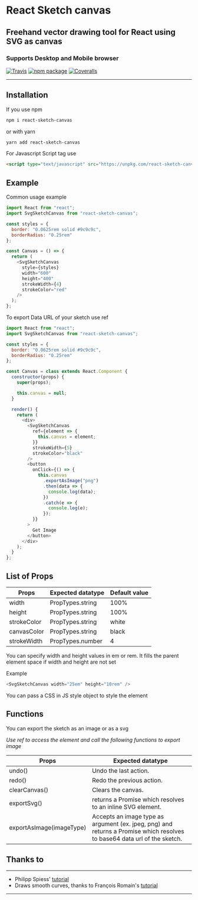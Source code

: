 # React Sketch canvas

## Freehand vector drawing tool for React using SVG as canvas

### Supports Desktop and Mobile browser

[![Travis][build-badge]][build]
[![npm package][npm-badge]][npm]
[![Coveralls][coveralls-badge]][coveralls]

---

## Installation

If you use npm

```sh
npm i react-sketch-canvas
```

or with yarn

```sh
yarn add react-sketch-canvas
```

For Javascript Script tag use

```html
<script type="text/javascript" src="https://unpkg.com/react-sketch-canvas@1.0.0/umd/react-sketch-canvas.min.js"></script>
```

## Example

Common usage example

```javascript
import React from "react";
import SvgSketchCanvas from "react-sketch-canvas";

const styles = {
  border: "0.0625rem solid #9c9c9c",
  borderRadius: "0.25rem"
};

const Canvas = () => {
  return (
    <SvgSketchCanvas
      style={styles}
      width="600"
      height="400"
      strokeWidth={4}
      strokeColor="red"
    />
  );
};
```

To export Data URL of your sketch use ref

```javascript
import React from "react";
import SvgSketchCanvas from "react-sketch-canvas";

const styles = {
  border: "0.0625rem solid #9c9c9c",
  borderRadius: "0.25rem"
};

const Canvas = class extends React.Component {
  constructor(props) {
    super(props);

    this.canvas = null;
  }

  render() {
    return (
      <div>
        <SvgSketchCanvas
          ref={element => {
            this.canvas = element;
          }}
          strokeWidth={5}
          strokeColor="black"
        />
        <button
          onClick={() => {
            this.canvas
              .exportAsImage("png")
              .then(data => {
                console.log(data);
              })
              .catch(e => {
                console.log(e);
              });
          }}
        >
          Get Image
        </button>
      </div>
    );
  }
};
```

## List of Props

| Props       | Expected datatype | Default value |
| ----------- | ----------------- | ------------- |
| width       | PropTypes.string  | 100%          |
| height      | PropTypes.string  | 100%          |
| strokeColor | PropTypes.string  | white         |
| canvasColor | PropTypes.string  | black         |
| strokeWidth | PropTypes.number  | 4             |

You can specify width and height values in em or rem. It fills the parent element space if width and height are not set

Example

```javascript
<SvgSketchCanvas width="25em" height="10rem" />
```

You can pass a CSS in JS style object to style the element

## Functions

You can export the sketch as an image or as a svg

_Use ref to access the element and call the following functions to export image_

| Props                    | Expected datatype                                                                                                        |
| ------------------------ | ------------------------------------------------------------------------------------------------------------------------ |
| undo()                   | Undo the last action.                                                                                                    |
| redo()                   | Redo the previous action.                                                                                                |
| clearCanvas()            | Clears the canvas.                                                                                                       |
| exportSvg()              | returns a Promise which resolves to an inline SVG element.                                                               |
| exportAsImage(imageType) | Accepts an image type as argument (ex. jpeg, png) and returns a Promise which resolves to base64 data url of the sketch. |

## Thanks to

---

* Philipp Spiess' [tutorial][based-on]
* Draws smooth curves, thanks to François Romain's [tutorial][smooth-curve-tutorial]

---

[build-badge]: https://img.shields.io/travis/user/repo/master.png?style=flat-square
[build]: https://travis-ci.org/user/repo
[npm-badge]: https://img.shields.io/npm/v/npm-package.png?style=flat-square
[npm]: https://www.npmjs.com/package/react-sketch-canvas
[coveralls-badge]: https://img.shields.io/coveralls/user/repo/master.png?style=flat-square
[coveralls]: https://coveralls.io/github/user/repo
[based-on]: https://pspdfkit.com/blog/2017/how-to-build-free-hand-drawing-using-react/
[smooth-curve-tutorial]: https://medium.com/@francoisromain/smooth-a-svg-path-with-cubic-bezier-curves-e37b49d46c74
